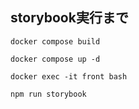 
## storybook実行まで
```docker compose build```

```docker compose up -d```

```docker exec -it front bash```

```npm run storybook```

